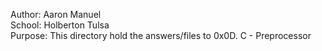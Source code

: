 Author: Aaron Manuel<br/>
School: Holberton Tulsa<br/>
Purpose: This directory hold the answers/files to 0x0D. C - Preprocessor<br/>
